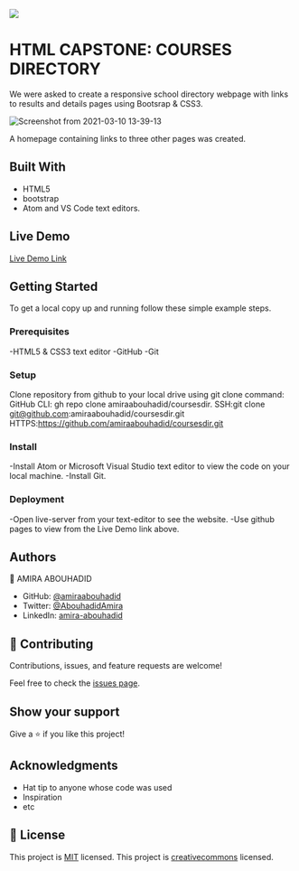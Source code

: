 ![](https://img.shields.io/badge/Microverse-blueviolet)

# HTML CAPSTONE: COURSES DIRECTORY

We were asked to create a responsive school directory webpage with links to results and details pages using Bootsrap & CSS3.

![Screenshot from 2021-03-10 13-39-13](https://user-images.githubusercontent.com/56790126/110623913-2ded1b00-81a6-11eb-81cf-cabed3c31333.png)

A homepage containing links to three other pages was created.

## Built With

- HTML5
- bootstrap
- Atom and VS Code text editors.

## Live Demo

[Live Demo Link](https://amiraabouhadid.github.io/coursesdir/)


## Getting Started
To get a local copy up and running follow these simple example steps.

### Prerequisites
-HTML5 & CSS3 text editor
-GitHub
-Git

### Setup
Clone repository from github to your local drive using git clone command:
GitHub CLI: gh repo clone amiraabouhadid/coursesdir.
SSH:git clone git@github.com:amiraabouhadid/coursesdir.git
HTTPS:https://github.com/amiraabouhadid/coursesdir.git

### Install
-Install Atom or Microsoft Visual Studio text editor to view the code on your local machine.
-Install Git.

### Deployment
-Open live-server from your text-editor to see the website.
-Use github pages to view from the Live Demo link above.

## Authors

👤 AMIRA ABOUHADID

- GitHub: [@amiraabouhadid](https://github.com/amiraabouhadid)
- Twitter: [@AbouhadidAmira](https://twitter.com/AbouhadidAmira)
- LinkedIn: [amira-abouhadid](https://linkedin.com/amira-abouhadid)


## 🤝 Contributing

Contributions, issues, and feature requests are welcome!

Feel free to check the [issues page](https://github.com/amiraabouhadid/coursesdir/issues).

## Show your support

Give a ⭐️ if you like this project!

## Acknowledgments

- Hat tip to anyone whose code was used
- Inspiration
- etc

## 📝 License

This project is [MIT](https://opensource.org/licenses/MIT) licensed.
This project is [creativecommons](https://creativecommons.org/licenses/by-nc/4.0/) licensed.
